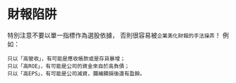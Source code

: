 # 財報陷阱


特別注意不要以單一指標作為選股依據，
否則很容易被`企業美化財報的手法操弄`！
例如：

`只以「高營收」，有可能是應收帳款或是存貨暴增；`<br>
`只以「高ROE」，有可能是公司的資金來自於高負債；`<br>
`只以「高EPS」，有可能是公司減資，彌補饋損後還有盈餘。`<br>
